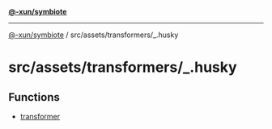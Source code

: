 [**@-xun/symbiote**](../../../../README.md)

***

[@-xun/symbiote](../../../../README.md) / src/assets/transformers/\_.husky

# src/assets/transformers/\_.husky

## Functions

- [transformer](functions/transformer.md)
